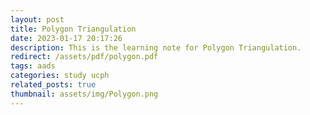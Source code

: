 ```yaml
---
layout: post
title: Polygon Triangulation
date: 2023-01-17 20:17:26
description: This is the learning note for Polygon Triangulation.
redirect: /assets/pdf/polygon.pdf
tags: aads
categories: study ucph
related_posts: true
thumbnail: assets/img/Polygon.png
---
```

